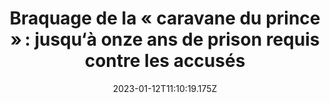 ---
isIndex: false
draft: false
date: 2023-01-12T11:10:19.175Z
title: "Braquage de la « caravane du prince » : jusqu‘à onze ans de prison requis contre les accusés"
description: >-
  Maecenas sagittis dolor ac volutpat congue.
  Maecenas urna neque, dictum eu nisi vel, maximus dictum purus. Phasellus
  consequat neque quis finibus vestibulum. Vestibulum nec ligula pharetra,
  vehicula felis nec, accumsan lacus. 


  Maecenas magna eros, venenatis et dolor vel, finibus tempus nulla. Morbi et finibus nisi, sit amet ullamcorper neque. Class aptent taciti sociosqu ad litora torquent per conubia nostra, per inceptos himenaeos. Sed vitae egestas ipsum. Vivamus ut auctor augue. Proin vitae neque sit amet neque tempus laoreet a ac dui. Donec nec auctor arcu.
press:
  title: Le monde
  url: https://www.lemonde.fr
publications_persons:
  - alexandre-petit
  - louise-dubois
publications_categories:
  - podcast
publications_expertises:
  - droit-penal
---